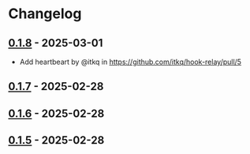 # Changelog

## [0.1.8](https://github.com/itkq/hook-relay/compare/0.1.7...0.1.8) - 2025-03-01
- Add heartbeart by @itkq in https://github.com/itkq/hook-relay/pull/5

## [0.1.7](https://github.com/itkq/hook-relay/compare/0.1.6...0.1.7) - 2025-02-28

## [0.1.6](https://github.com/itkq/hook-relay/compare/0.1.5...0.1.6) - 2025-02-28

## [0.1.5](https://github.com/itkq/hook-relay/commits/0.1.5) - 2025-02-28
